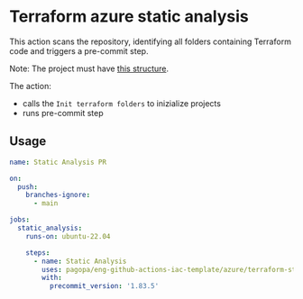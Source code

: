 # Terraform azure static analysis

This action scans the repository, identifying all folders containing Terraform code and triggers a pre-commit step.

Note: The project must have [this structure](https://github.com/pagopa/terraform-infrastructure-template).

The action:

- calls the `Init terraform folders` to inizialize projects
- runs pre-commit step

## Usage

``` yaml
name: Static Analysis PR

on:
  push:
    branches-ignore:
      - main

jobs:
  static_analysis:
    runs-on: ubuntu-22.04

    steps:
      - name: Static Analysis
        uses: pagopa/eng-github-actions-iac-template/azure/terraform-static-analysis@v1.7.0
        with:
          precommit_version: '1.83.5'
```
